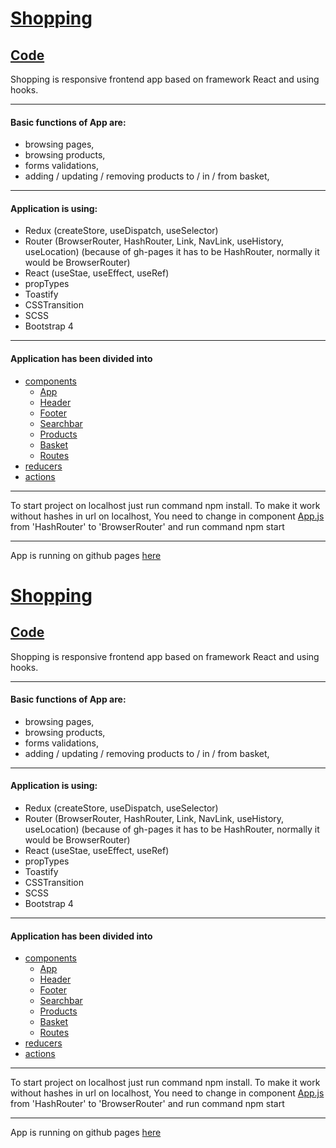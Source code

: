 # [Shopping](https://drombel.github.io/shopping/)
## [Code](https://github.com/drombel/shopping/tree/master)

Shopping is responsive frontend app based on framework React and using hooks.

---

#### Basic functions of App are:
- browsing pages,
- browsing products,
- forms validations,
- adding / updating / removing products to / in / from basket, 

---

#### Application is using:
- Redux (createStore, useDispatch, useSelector)
- Router (BrowserRouter, HashRouter, Link, NavLink, useHistory, useLocation) (because of gh-pages it has to be HashRouter, normally it would be BrowserRouter)
- React (useStae, useEffect, useRef)
- propTypes
- Toastify
- CSSTransition
- SCSS
- Bootstrap 4

---

#### Application has been divided into 
- [components](https://github.com/drombel/shopping/tree/master/src/components)
  - [App](https://github.com/drombel/shopping/tree/master/src/components/App)
  - [Header](https://github.com/drombel/shopping/tree/master/src/components/Header)
  - [Footer](https://github.com/drombel/shopping/tree/master/src/components/Footer)
  - [Searchbar](https://github.com/drombel/shopping/tree/master/src/components/Searchbar)
  - [Products](https://github.com/drombel/shopping/tree/master/src/components/Products)
  - [Basket](https://github.com/drombel/shopping/tree/master/src/components/Basket)
  - [Routes](https://github.com/drombel/shopping/tree/master/src/components/Routes)
- [reducers](https://github.com/drombel/shopping/tree/master/src/reducers)
- [actions](https://github.com/drombel/shopping/tree/master/src/actions) 

---

To start project on localhost just run command npm install.
To make it work without hashes in url on localhost, 
You need to change in component [App.js](https://github.com/drombel/shopping/tree/master/src/components/App/App.js) from 'HashRouter' to 'BrowserRouter' 
and run command npm start

---

App is running on github pages [here](https://drombel.github.io/shopping/)

# [Shopping](https://drombel.github.io/shopping/)
## [Code](https://github.com/drombel/shopping/tree/master)

Shopping is responsive frontend app based on framework React and using hooks.

---

#### Basic functions of App are:
- browsing pages,
- browsing products,
- forms validations,
- adding / updating / removing products to / in / from basket, 

---

#### Application is using:
- Redux (createStore, useDispatch, useSelector)
- Router (BrowserRouter, HashRouter, Link, NavLink, useHistory, useLocation) (because of gh-pages it has to be HashRouter, normally it would be BrowserRouter)
- React (useStae, useEffect, useRef)
- propTypes
- Toastify
- CSSTransition
- SCSS
- Bootstrap 4

---

#### Application has been divided into 
- [components](https://github.com/drombel/shopping/tree/master/src/components)
  - [App](https://github.com/drombel/shopping/tree/master/src/components/App)
  - [Header](https://github.com/drombel/shopping/tree/master/src/components/Header)
  - [Footer](https://github.com/drombel/shopping/tree/master/src/components/Footer)
  - [Searchbar](https://github.com/drombel/shopping/tree/master/src/components/Searchbar)
  - [Products](https://github.com/drombel/shopping/tree/master/src/components/Products)
  - [Basket](https://github.com/drombel/shopping/tree/master/src/components/Basket)
  - [Routes](https://github.com/drombel/shopping/tree/master/src/components/Routes)
- [reducers](https://github.com/drombel/shopping/tree/master/src/reducers)
- [actions](https://github.com/drombel/shopping/tree/master/src/actions) 

---

To start project on localhost just run command npm install.
To make it work without hashes in url on localhost, 
You need to change in component [App.js](https://github.com/drombel/shopping/tree/master/src/components/App/App.js) from 'HashRouter' to 'BrowserRouter' 
and run command npm start

---

App is running on github pages [here](https://drombel.github.io/shopping/)

